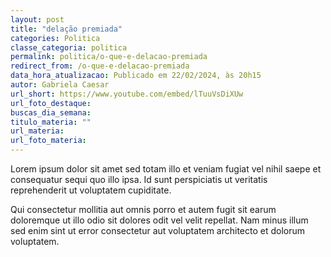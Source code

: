 ```yaml
---
layout: post
title: "delação premiada"
categories: Politica
classe_categoria: politica
permalink: politica/o-que-e-delacao-premiada
redirect_from: /o-que-e-delacao-premiada
data_hora_atualizacao: Publicado em 22/02/2024, às 20h15
autor: Gabriela Caesar
url_short: https://www.youtube.com/embed/lTuuVsDiXUw
url_foto_destaque: 
buscas_dia_semana: 
titulo_materia: ""
url_materia: 
url_foto_materia: 
---
```

Lorem ipsum dolor sit amet sed totam illo et veniam fugiat vel nihil saepe et consequatur sequi quo illo ipsa. Id sunt perspiciatis ut veritatis reprehenderit ut voluptatem cupiditate. 

Qui consectetur mollitia aut omnis porro et autem fugit sit earum doloremque ut illo odio sit dolores odit vel velit repellat. Nam minus illum sed enim sint ut error consectetur aut voluptatem architecto et dolorum voluptatem. 

